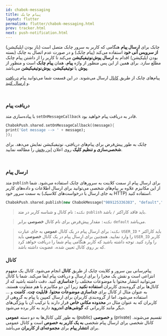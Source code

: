 ```yaml
---
id: chabok-messaging
title: پیام چابک
layout: flutter
permalink: flutter/chabok-messaging.html
prev: tracker.html
next: push-notification.html
---
```


چابک برای **ارسال پیام** هنگامی که کاربر به سرور چابک متصل است (باز بودن اپلیکیشن) **از سرویس آنی خود** استفاده می‌کند (پیام چابک) و در صورت عدم اتصال به چابک (بسته بودن اپلیکیشن) اقدام به **ارسال پوش‌نوتیفیکیشن** می‌کند تا کاربر را از داشتن پیام چابک مطلع سازد. برای همین از این پس منظور از واژه **پیام**، همان **پیام چابک** است و منظور از **پوش** یا **نوتیفیکیشن**، **پوش‌نوتیفیکیشن** می‌باشد.

پیام‌های چابک از طریق [کانال‌](/flutter/chabok-messaging.html#%DA%A9%D8%A7%D9%86%D8%A7%D9%84) ارسال می‌شوند.
  در این قسمت شما می‌توانید پیام [دریافت ](/flutter/chabok-messaging.html#دریافت-پیام) و [ارسال کنید](/flutter/chabok-messaging.html#ارسال-پیام).

<Br>

### دریافت پیام 

با پیاده‌سازی متد `setOnMessageCallback` قادر به دریافت پیام خواهید بود. 

```dart
ChabokPush.shared.setOnMessageCallback((message){
print('Got message --> ' + message);
});
```

چابک به طور پیش‌فرض برای پیام‌های دریافتی، نوتیفیکیشن نمایش می‌دهد. برای **شخصی‌سازی و تنظیم کلیک** روی اعلان [این بخش](/flutter/push-notification.html#شخصیسازی-نمایش-و-کلیک-روی-اعلان) را مطالعه نمایید.

<Br>

### ارسال پیام

متد `publish` برای ارسال پیام از سمت کلاینت به سرور‌های چابک استفاده می‌شود. شما از این مکانیزم علاوه بر پیام‌های شخصی می‌توانید برای ارسال اطلاعات و داده‌های کاربر به سمت سرور خود (به جای ارسال با درخواست‌های کلاسیک HTTP) استفاده کنید.

```dart
ChabokPush.shared.publish(new ChabokMessage("989125336383", "default","Hello world"));
```

> `نکته:` نام کانال و شناسه کاربر در متد `publish` باید فاقد کاراکتر `/` باشد.

> `نکته:` مقدار پیش‌فرض برای نام کانال **خصوصی** برابر `default` می‌باشد.

> `نکته`: برای ارسال پیام در یک کانال **عمومی** به جای عبارت `USER_ID` باید کاراکتر `*` را وارد نمایید. همچنین برای ارسال پیام در یک کانال‌ **خصوصی** باید `USER_ID` کاربر را وارد کنید. توجه داشته باشید که کاربر هنگامی پیام شما را دریافت خواهد کرد که بر روی کانال تعیین شده، عضویت داشته باشد.

### کانال

پیام‌رسانی بین سرور و کلاینت‌ چابک از طریق  **کانال‌**  انجام می‌شود. کانال یک مفهوم انتزاعی است و نقش یک مجرا را برای ارسال و دریافت پیام ایفا می‌کند. شما با کانال می‌توانید انتشار محتوا با موضوعات مختلف را  **جداسازی**  کنید. دقت داشته باشید که از کانال‌ها برای گروه‌بندی کاربران  **استفاده نکنید**  زیرا این دو مکانیزم با هم متفاوت هستند. به عنوان مثال از کانال برای  **جداسازی موضوعات محتوا**،  **قابلیت چت**،  **کامنت**  و … استفاده می‌شود. اما از گروه‌بندی کاربران برای ارسال کمپین یا پیام به گروهی از کاربران که به عنوان مثال در  **محدوده مکانی خاص**  قرار دارند یا ترکیب آن با ویژگی‌های دیگر مانند کاربرانی که  **گوشی‌های اندروید**  دارند به کار برده می‌شود.

به طور کلی کانال‌ها به دو دسته  **عمومی**  (public) و  **خصوصی**  (private) تقسیم می‌شوند. کانال شخصی برای ارسال پیام شخصی  **به یک کاربر به خصوص**  است و کانال عمومی برای  **انتشار پیام**  برای  **مجموعه‌ای از کاربران**  می‌باشد.
